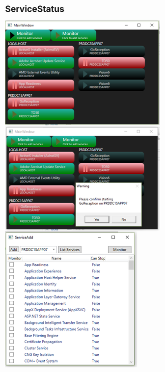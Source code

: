 # ServiceStatus

![Alt text1](/screenshot1.PNG?raw=true "Main Screen, showing services running")
![Alt text2](/screenshot2.PNG?raw=true "Start and stop directly from the main screen")
![Alt text3](/screenshot3.PNG?raw=true "Add remote services to monitor")
